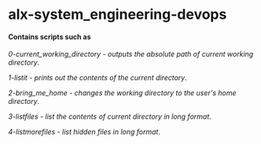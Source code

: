 # alx-system_engineering-devops #
#### Contains scripts such as ####
*0-current_working_directory - outputs the absolute path of current working directory*.

*1-listit - prints out the contents of the current directory*.

*2-bring_me_home - changes the working directory to the user's home directory*.

*3-listfiles - list the contents of current directory in long format*.

*4-listmorefiles - list hidden files in long format*.
